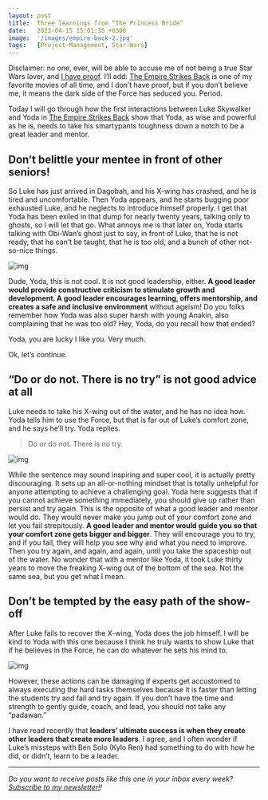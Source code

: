 ```yaml
---
layout: post
title:  Three learnings from “The Princess Bride”
date:   2023-04-15 15:01:35 +0300
image:  '/images/empire-back-2.jpg'
tags:   [Project-Management, Star-Wars]
---
```


Disclaimer: no one, ever, will be able to accuse me of not being a true Star Wars lover, and [I have proof](https://drive.google.com/file/d/1l_KbU0a9GT0jqVzJ-7wQVUE-hLYUHL4o/view?usp=sharing). I’ll add: [The Empire Strikes Back](https://www.imdb.com/title/tt0080684/) is one of my favorite movies of all time, and I don’t have proof, but if you don’t believe me, it means the dark side of the Force has seduced you. Period.

Today I will go through how the first interactions between Luke Skywalker and Yoda in [The Empire Strikes Back](https://www.imdb.com/title/tt0080684/) show that Yoda, as wise and powerful as he is, needs to take his smartypants toughness down a notch to be a great leader and mentor.

## Don’t belittle your mentee in front of other seniors!

So Luke has just arrived in Dagobah, and his X-wing has crashed, and he is tired and uncomfortable. Then Yoda appears, and he starts bugging poor exhausted Luke, and he neglects to introduce himself properly. I get that Yoda has been exiled in that dump for nearly twenty years, talking only to ghosts, so I will let that go. What annoys me is that later on, Yoda starts talking with Obi-Wan’s ghost just to say, in front of Luke, that he is not ready, that he can’t be taught, that he is too old, and a bunch of other not-so-nice things.

![img]({{site.baseurl}}/images/yoda-1.jpg#center)

Dude, Yoda, this is not cool. It is not good leadership, either. **A good leader would provide constructive criticism to stimulate growth and development. A good leader encourages learning, offers mentorship, and creates a safe and inclusive environment** without ageism! Do you folks remember how Yoda was also super harsh with young Anakin, also complaining that he was too old? Hey, Yoda, do you recall how that ended?

Yoda, you are lucky I like you. Very much.

Ok, let’s continue.

## “Do or do not. There is no try” is not good advice at all 

Luke needs to take his X-wing out of the water, and he has no idea how. Yoda tells him to use the Force, but that is far out of Luke’s comfort zone, and he says he’ll try. Yoda replies.

> Do or do not. There is no try.
>

![img]({{site.baseurl}}/images/yoda-2.jpg#center)

While the sentence may sound inspiring and super cool, it is actually pretty discouraging. It sets up an all-or-nothing mindset that is totally unhelpful for anyone attempting to achieve a challenging goal. Yoda here suggests that if you cannot achieve something immediately, you should give up rather than persist and try again. This is the opposite of what a good leader and mentor would do. They would never make you jump out of your comfort zone and let you fail strepitously. **A good leader and mentor would guide you so that your comfort zone gets bigger and bigger**. They will encourage you to try, and if you fail, they will help you see why and what you need to improve. Then you try again, and again, and again, until you take the spaceship out of the water. No wonder that with a mentor like Yoda, it took Luke thirty years to move the freaking X-wing out of the bottom of the sea. Not the same sea, but you get what I mean.

## Don’t be tempted by the easy path of the show-off

After Luke fails to recover the X-wing, Yoda does the job himself. I will be kind to Yoda with this one because I think he truly wants to show Luke that if he believes in the Force, he can do whatever he sets his mind to. 

![img]({{site.baseurl}}/images/yoda-3.jpg#center)

However, these actions can be damaging if experts get accustomed to always executing the hard tasks themselves because it is faster than letting the students try and fail and try again. If you don’t have the time and strength to gently guide, coach, and lead, you should not take any “padawan.”

I have read recently that **leaders’ ultimate success is when they create other leaders that create more leaders**. I agree, and I often wonder if Luke’s missteps with Ben Solo (Kylo Ren) had something to do with how he did, or didn’t, learn to be a leader. 

------

*Do you want to receive posts like this one in your inbox every week?  [<u>Subscribe to my newsletter!</u>](https://popcultureguidetopm.substack.com/)!* 